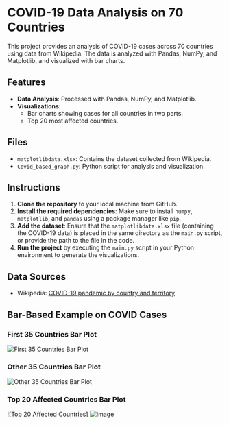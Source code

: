 # COVID-19 Data Analysis on 70 Countries

This project provides an analysis of COVID-19 cases across 70 countries using data from Wikipedia. The data is analyzed with Pandas, NumPy, and Matplotlib, and visualized with bar charts.

## Features
- **Data Analysis**: Processed with Pandas, NumPy, and Matplotlib.
- **Visualizations**: 
  - Bar charts showing cases for all countries in two parts.
  - Top 20 most affected countries.

## Files
- `matplotlibdata.xlsx`: Contains the dataset collected from Wikipedia.
- `Covid_based_graph.py`: Python script for analysis and visualization.

## Instructions
1. **Clone the repository** to your local machine from GitHub.
2. **Install the required dependencies**: Make sure to install `numpy`, `matplotlib`, and `pandas` using a package manager like `pip`.
3. **Add the dataset**: Ensure that the `matplotlibdata.xlsx` file (containing the COVID-19 data) is placed in the same directory as the `main.py` script, or provide the path to the file in the code.
4. **Run the project** by executing the `main.py` script in your Python environment to generate the visualizations.

## Data Sources
- Wikipedia: [COVID-19 pandemic by country and territory](https://en.wikipedia.org/wiki/COVID-19_pandemic_by_country_and_territory)

## Bar-Based Example on COVID Cases

### First 35 Countries Bar Plot
![First 35 Countries Bar Plot](https://github.com/user-attachments/assets/26332c17-df13-401e-a503-6759fbf6a63b)

### Other 35 Countries Bar Plot
![Other 35 Countries Bar Plot](https://github.com/user-attachments/assets/10e1aa88-2317-4389-a753-c5aa9d6218a6)

### Top 20 Affected Countries Bar Plot
![Top 20 Affected Countries] ![image](https://github.com/user-attachments/assets/8270665b-8ccf-4ae6-bef8-d5d21480daf7)




